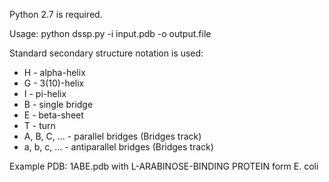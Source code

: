 Python 2.7 is required.

Usage:
    python dssp.py -i input.pdb -o output.file

Standard secondary structure notation is used:
* H - alpha-helix
* G - 3(10)-helix
* I - pi-helix
* B - single bridge
* E - beta-sheet
* T - turn
* A, B, C, ... - parallel bridges (Bridges track)
* a, b, c, ... - antiparallel bridges (Bridges track)

Example PDB: 1ABE.pdb with L-ARABINOSE-BINDING PROTEIN form E. coli
